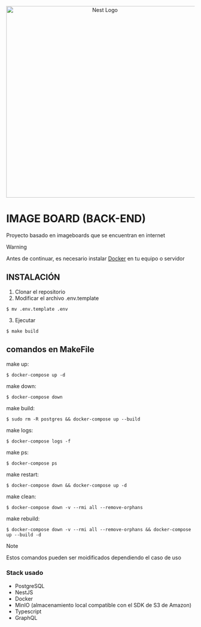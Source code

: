 <div style="text-align: center;">
  <p align="center">
    <img src="https://pbs.twimg.com/media/GFIxRE5X0AE0n6G?format=jpg"   alt="Nest Logo" style="width: 512px; display: block; margin: auto;"/>
  </p>
</div>


# IMAGE BOARD (BACK-END)

Proyecto basado en imageboards que se encuentran en internet

>[!WARNING]
>Antes de continuar, es necesario instalar [Docker](https://docs.docker.com/engine/install) en tu equipo o servidor


## INSTALACIÓN

1. Clonar el repositorio
2. Modificar el archivo .env.template
```
$ mv .env.template .env
```
3. Ejecutar
```
$ make build
```

## comandos en MakeFile

make up:
```
$ docker-compose up -d
```

make down:
```
$ docker-compose down
```

make build:
```
$ sudo rm -R postgres && docker-compose up --build
```

make logs:
```
$ docker-compose logs -f
```

make ps:
```
$ docker-compose ps
```

make restart:
```
$ docker-compose down && docker-compose up -d
```

make clean:
```
$ docker-compose down -v --rmi all --remove-orphans
```

make rebuild:
```
$ docker-compose down -v --rmi all --remove-orphans && docker-compose up --build -d
```

>[!NOTE]
>Estos comandos pueden ser moidificados dependiendo el caso de uso

### Stack usado
* PostgreSQL 
* NestJS
* Docker
* MinIO (almacenamiento local compatible con el SDK de S3 de Amazon)
* Typescript
* GraphQL